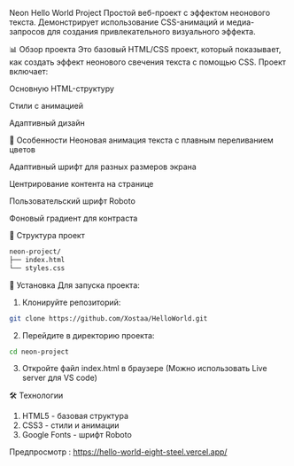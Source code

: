 Neon Hello World Project
Простой веб-проект с эффектом неонового текста. Демонстрирует использование CSS-анимаций и медиа-запросов для создания привлекательного визуального эффекта.

📊 Обзор проекта
Это базовый HTML/CSS проект, который показывает, как создать эффект неонового свечения текста с помощью CSS. Проект включает:

Основную HTML-структуру

Стили с анимацией

Адаптивный дизайн

🎯 Особенности
Неоновая анимация текста с плавным переливанием цветов

Адаптивный шрифт для разных размеров экрана

Центрирование контента на странице

Пользовательский шрифт Roboto

Фоновый градиент для контраста

📄 Структура проект
```bash
neon-project/
├── index.html
└── styles.css
```

🔨 Установка
Для запуска проекта:

1. Клонируйте репозиторий:
```bash
git clone https://github.com/Xostaa/HelloWorld.git
```
2. Перейдите в директорию проекта:
```bash
cd neon-project
```
3. Откройте файл index.html в браузере (Можно использовать Live server для VS code)

🛠️ Технологии
1. HTML5 - базовая структура
2. CSS3 - стили и анимации
3. Google Fonts - шрифт Roboto

Предпросмотр : https://hello-world-eight-steel.vercel.app/





